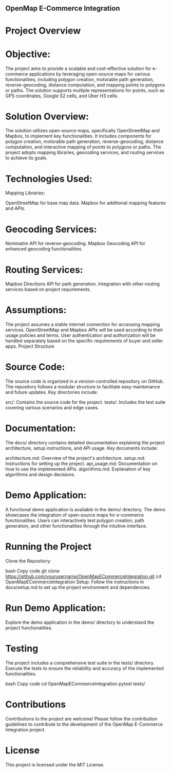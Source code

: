 
## OpenMap E-Commerce Integration
# Project Overview
# Objective:
The project aims to provide a scalable and cost-effective solution for e-commerce applications by leveraging open-source maps for various functionalities, including polygon creation, motorable path generation, reverse-geocoding, distance computation, and mapping points to polygons or paths. The solution supports multiple representations for points, such as GPS coordinates, Google S2 cells, and Uber H3 cells.

# Solution Overview:
The solution utilizes open-source maps, specifically OpenStreetMap and Mapbox, to implement key functionalities. It includes components for polygon creation, motorable path generation, reverse-geocoding, distance computation, and interactive mapping of points to polygons or paths. The project adopts mapping libraries, geocoding services, and routing services to achieve its goals.

# Technologies Used:
Mapping Libraries:

OpenStreetMap for base map data.
Mapbox for additional mapping features and APIs.
# Geocoding Services:

Nominatim API for reverse-geocoding.
Mapbox Geocoding API for enhanced geocoding functionalities.
# Routing Services:

Mapbox Directions API for path generation.
Integration with other routing services based on project requirements.
# Assumptions:
The project assumes a stable internet connection for accessing mapping services.
OpenStreetMap and Mapbox APIs will be used according to their usage policies and terms.
User authentication and authorization will be handled separately based on the specific requirements of buyer and seller apps.
Project Structure
# Source Code:
The source code is organized in a version-controlled repository on GitHub. The repository follows a modular structure to facilitate easy maintenance and future updates. Key directories include:

src/: Contains the source code for the project.
tests/: Includes the test suite covering various scenarios and edge cases.
# Documentation:
The docs/ directory contains detailed documentation explaining the project architecture, setup instructions, and API usage. Key documents include:

architecture.md: Overview of the project's architecture.
setup.md: Instructions for setting up the project.
api_usage.md: Documentation on how to use the implemented APIs.
algorithms.md: Explanation of key algorithms and design decisions.
# Demo Application:
A functional demo application is available in the demo/ directory. The demo showcases the integration of open-source maps for e-commerce functionalities. Users can interactively test polygon creation, path generation, and other functionalities through the intuitive interface.

# Running the Project
Clone the Repository:

bash
Copy code
git clone https://github.com/yourusername/OpenMapECommerceIntegration.git
cd OpenMapECommerceIntegration
Setup:
Follow the instructions in docs/setup.md to set up the project environment and dependencies.

# Run Demo Application:
Explore the demo application in the demo/ directory to understand the project functionalities.

# Testing
The project includes a comprehensive test suite in the tests/ directory. Execute the tests to ensure the reliability and accuracy of the implemented functionalities.

bash
Copy code
cd OpenMapECommerceIntegration
pytest tests/

# Contributions
Contributions to the project are welcome! Please follow the contribution guidelines to contribute to the development of the OpenMap E-Commerce Integration project.

# License
This project is licensed under the MIT License.

